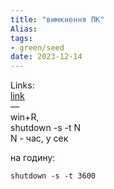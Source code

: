 ```yaml
---
title: "вимкнення ПК"
Alias: 
tags:
- green/seed
date: 2023-12-14
---
```

Links:  
[link](https://voll.kiev.ua/uk/blog/tajmer-vimknennya-komputera)  
—  
win+R,  
shutdown -s -t N  
N - час, у сек


на годину:

```
shutdown -s -t 3600
```